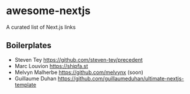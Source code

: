 # awesome-nextjs

A curated list of Next.js links

## Boilerplates

* Steven Tey https://github.com/steven-tey/precedent
* Marc Louvion https://shipfa.st
* Melvyn Malherbe https://github.com/melvynx (soon)
* Guillaume Duhan https://github.com/guillaumeduhan/ultimate-nextjs-template
